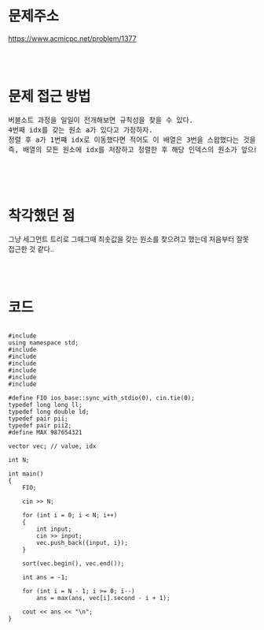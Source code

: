 # 문제주소

https://www.acmicpc.net/problem/1377

<br><br>

# 문제 접근 방법

<pre>
버블소트 과정을 일일이 전개해보면 규칙성을 찾을 수 있다.
4번째 idx를 갖는 원소 a가 있다고 가정하자. 
정렬 후 a가 1번쨰 idx로 이동했다면 적어도 이 배열은 3번을 스왑했다는 것을 알 수 있다. 
즉, 배열의 모든 원소에 idx를 저장하고 정렬한 후 해당 인덱스의 원소가 앞으로 얼마나 이동했는지를 파악하면 답을 얻을 수 있다.

</pre>

<br><br>

# 착각했던 점

<p>
그냥 세그먼트 트리로 그때그때 최솟값을 갖는 원소를 찾으려고 했는데 
처음부터 잘못 접근한 것 같다.. 
</p>
<p>

</p>
<br><br>

# 코드

<pre>
<code>
#include <iostream>
using namespace std;
#include <stack>
#include <vector>
#include <queue>
#include <string.h>
#include <algorithm>
#include <cmath>

#define FIO ios_base::sync_with_stdio(0), cin.tie(0);
typedef long long ll;
typedef long double ld;
typedef pair<int, int> pii;
typedef pair<char, pii> pii2;
#define MAX 987654321

vector<pii> vec; // value, idx

int N;

int main()
{
    FIO;

    cin >> N;

    for (int i = 0; i < N; i++)
    {
        int input;
        cin >> input;
        vec.push_back({input, i});
    }

    sort(vec.begin(), vec.end());

    int ans = -1;

    for (int i = N - 1; i >= 0; i--)
        ans = max(ans, vec[i].second - i + 1);

    cout << ans << "\n";
}
</code>
</pre>

<br><br>

<p>

</p>
